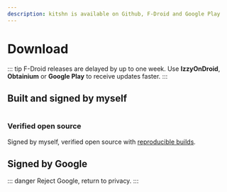 ```yaml
---
description: kitshn is available on Github, F-Droid and Google Play
---
```


<script setup>
import badge from "./components/badge.vue"
import { ref, onMounted } from 'vue'

const gh = ref([])

onMounted(async () => {
  const ghres = await fetch('https://api.github.com/repos/aimok04/kitshn/releases')
  gh.value = await ghres.json()
})
</script>

# Download <Badge style="margin-top: 14px" type="tip" :text="gh?.[1]?.name || '...'" />

::: tip
F-Droid releases are delayed by up to one week. Use **IzzyOnDroid**, **Obtainium** or **Google Play** to receive updates faster.
:::

## Built and signed by myself
<div style="display: flex; flex-direction: row; flex-wrap: wrap">
    <badge src="izzyondroid" label="IzzyOnDroid" link="https://android.izzysoft.de/repo/apk/de.kitshn.android" />
    <badge src="obtainium" label="Obtainium" link="obtainium://add/github.com/aimok04/kitshn" />
    <badge src="github" label="GitHub" link="https://github.com/aimok04/kitshn/releases" />
</div>

### Verified open source
Signed by myself, verified open source with [reproducible builds](https://f-droid.org/docs/Reproducible_Builds/).

<badge src="fdroid" label="F-Droid" link="https://f-droid.org/de/packages/de.kitshn.android/" />

## Signed by Google
::: danger
Reject Google, return to privacy.
:::

<badge src="google_play" label="Google Play" link="https://play.google.com/store/apps/details?id=de.kitshn.android" />